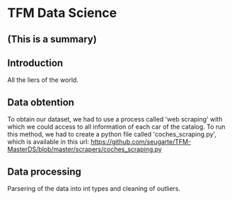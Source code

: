 # TFM Data Science
## (This is a summary)
## Introduction
All the liers of the world.
## Data obtention
To obtain our dataset, we had to use a process called 'web scraping' with which we could access to all information of each car of the catalog.
To run this method, we had to create a python file called 'coches_scraping.py', which is available in this url: https://github.com/seugarte/TFM-MasterDS/blob/master/scrapers/coches_scraping.py
## Data processing
Parsering of the data into int types and cleaning of outliers.
